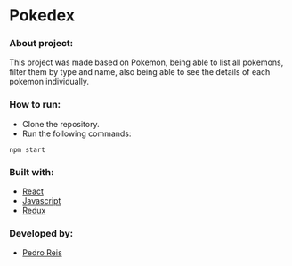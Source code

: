 # Pokedex
### About project:
This project was made based on Pokemon, being able to list all pokemons, filter them by type and name, also being able to see the details of each pokemon individually.
### How to run:
- Clone the repository.
- Run the following commands:
```
npm start
```
### Built with:
- [React](https://pt-br.reactjs.org/)
- [Javascript](https://developer.mozilla.org/pt-BR/docs/Web/JavaScript)
- [Redux](https://redux.js.org/)
### Developed by:
- [Pedro Reis](https://www.linkedin.com/in/pedroreisalves/)
